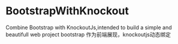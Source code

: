# BootstrapWithKnockout
Combine Bootstrap with KnockoutJs,intended to build a simple and beautifull web project
bootstrap 作为前端展现，knockoutjs动态绑定
